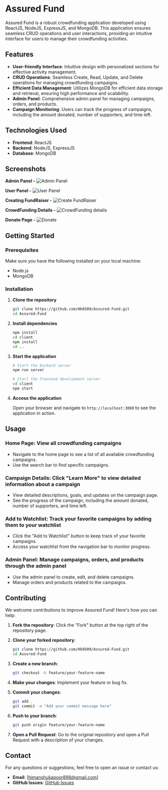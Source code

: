 # Assured Fund

Assured Fund is a robust crowdfunding application developed using ReactJS, NodeJS, ExpressJS, and MongoDB. This application ensures seamless CRUD operations and user interactions, providing an intuitive interface for users to manage their crowdfunding activities.

## Features

- **User-friendly Interface**: Intuitive design with personalized sections for effective activity management.
- **CRUD Operations**: Seamless Create, Read, Update, and Delete operations for managing crowdfunding campaigns.
- **Efficient Data Management**: Utilizes MongoDB for efficient data storage and retrieval, ensuring high performance and scalability.
- **Admin Panel**: Comprehensive admin panel for managing campaigns, orders, and products.
- **Campaign Monitoring**: Users can track the progress of campaigns, including the amount donated, number of supporters, and time left.

## Technologies Used

- **Frontend**: ReactJS
- **Backend**: NodeJS, ExpressJS
- **Database**: MongoDB

## Screenshots

**Admin Panel -**
![Admin Panel](https://github.com/Hk0509/Assured-Fund/assets/80637998/e04783a2-c210-4005-bbd6-204de6af7abc)

**User Panel -**
![User Panel](https://github.com/Hk0509/Assured-Fund/assets/80637998/a5d265bb-f0b9-4925-aac7-8a42bc580847)

**Creating FundRaiser -**
![Create FundRaiser](https://github.com/Hk0509/Assured-Fund/assets/80637998/83063fc9-f9e4-481e-abfd-5de1d195811b)

**CrowdFunding Details -**
![CrowdFunding details](https://github.com/Hk0509/Assured-Fund/assets/80637998/022f8970-7dcb-4b13-8bd0-b3a897f05320)

**Donate Page -**
![Donate](https://github.com/Hk0509/Assured-Fund/assets/80637998/1ccd9e62-6913-4909-8d4b-227dd5da8797)

## Getting Started

### Prerequisites

Make sure you have the following installed on your local machine:

- Node.js
- MongoDB

### Installation

1. **Clone the repository**

    ```bash
    git clone https://github.com/Hk0509/Assured-Fund.git
    cd Assured-Fund
    ```

2. **Install dependencies**

    ```bash
    npm install
    cd client
    npm install
    cd ..
    ```

3. **Start the application**

    ```bash
    # Start the backend server
    npm run server

    # Start the frontend development server
    cd client
    npm start
    ```

4. **Access the application**

    Open your browser and navigate to `http://localhost:3000` to see the application in action.

## Usage

### Home Page: View all crowdfunding campaigns

- Navigate to the home page to see a list of all available crowdfunding campaigns.
- Use the search bar to find specific campaigns.

### Campaign Details: Click "Learn More" to view detailed information about a campaign

- View detailed descriptions, goals, and updates on the campaign page.
- See the progress of the campaign, including the amount donated, number of supporters, and time left.

### Add to Watchlist: Track your favorite campaigns by adding them to your watchlist

- Click the "Add to Watchlist" button to keep track of your favorite campaigns.
- Access your watchlist from the navigation bar to monitor progress.

### Admin Panel: Manage campaigns, orders, and products through the admin panel

- Use the admin panel to create, edit, and delete campaigns.
- Manage orders and products related to the campaigns.

## Contributing

We welcome contributions to improve Assured Fund! Here's how you can help:

1. **Fork the repository**: Click the "Fork" button at the top right of the repository page.

2. **Clone your forked repository**:

    ```bash
    git clone https://github.com/Hk0509/Assured-Fund.git
    cd Assured-Fund
    ```

3. **Create a new branch**:

    ```bash
    git checkout -b feature/your-feature-name
    ```

4. **Make your changes**: Implement your feature or bug fix.

5. **Commit your changes**:

    ```bash
    git add .
    git commit -m "Add your commit message here"
    ```

6. **Push to your branch**:

    ```bash
    git push origin feature/your-feature-name
    ```

7. **Open a Pull Request**: Go to the original repository and open a Pull Request with a description of your changes.

## Contact

For any questions or suggestions, feel free to open an issue or contact us:

- **Email**: [himanshukapoor898@gmail.com]
- **GitHub Issues**: [GitHub Issues](https://github.com/Hk0509/Assured-Fund/issues)
